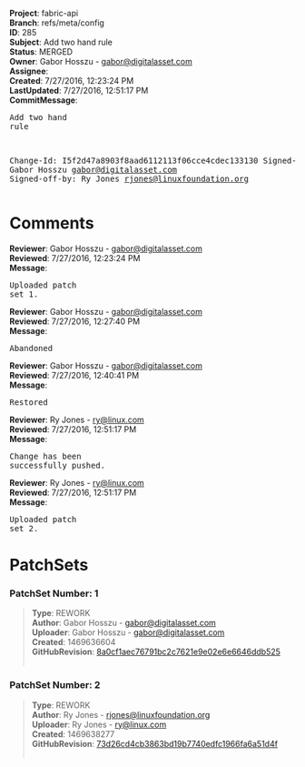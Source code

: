 <strong>Project</strong>: fabric-api<br><strong>Branch</strong>: refs/meta/config<br><strong>ID</strong>: 285<br><strong>Subject</strong>: Add two hand rule<br><strong>Status</strong>: MERGED<br><strong>Owner</strong>: Gabor Hosszu - gabor@digitalasset.com<br><strong>Assignee</strong>:<br><strong>Created</strong>: 7/27/2016, 12:23:24 PM<br><strong>LastUpdated</strong>: 7/27/2016, 12:51:17 PM<br><strong>CommitMessage</strong>:<br><pre>Add two hand rule

Change-Id: I5f2d47a8903f8aad6112113f06cce4cdec133130
Signed-off-by: Gabor Hosszu <gabor@digitalasset.com>
Signed-off-by: Ry Jones <rjones@linuxfoundation.org>
</pre><h1>Comments</h1><strong>Reviewer</strong>: Gabor Hosszu - gabor@digitalasset.com<br><strong>Reviewed</strong>: 7/27/2016, 12:23:24 PM<br><strong>Message</strong>: <pre>Uploaded patch set 1.</pre><strong>Reviewer</strong>: Gabor Hosszu - gabor@digitalasset.com<br><strong>Reviewed</strong>: 7/27/2016, 12:27:40 PM<br><strong>Message</strong>: <pre>Abandoned</pre><strong>Reviewer</strong>: Gabor Hosszu - gabor@digitalasset.com<br><strong>Reviewed</strong>: 7/27/2016, 12:40:41 PM<br><strong>Message</strong>: <pre>Restored</pre><strong>Reviewer</strong>: Ry Jones - ry@linux.com<br><strong>Reviewed</strong>: 7/27/2016, 12:51:17 PM<br><strong>Message</strong>: <pre>Change has been successfully pushed.</pre><strong>Reviewer</strong>: Ry Jones - ry@linux.com<br><strong>Reviewed</strong>: 7/27/2016, 12:51:17 PM<br><strong>Message</strong>: <pre>Uploaded patch set 2.</pre><h1>PatchSets</h1><h3>PatchSet Number: 1</h3><blockquote><strong>Type</strong>: REWORK<br><strong>Author</strong>: Gabor Hosszu - gabor@digitalasset.com<br><strong>Uploader</strong>: Gabor Hosszu - gabor@digitalasset.com<br><strong>Created</strong>: 1469636604<br><strong>GitHubRevision</strong>: [8a0cf1aec76791bc2c7621e9e02e6e6646ddb525](https://github.com/hyperledger/fabric-api/commit/8a0cf1aec76791bc2c7621e9e02e6e6646ddb525)<br><br></blockquote><h3>PatchSet Number: 2</h3><blockquote><strong>Type</strong>: REWORK<br><strong>Author</strong>: Ry Jones - rjones@linuxfoundation.org<br><strong>Uploader</strong>: Ry Jones - ry@linux.com<br><strong>Created</strong>: 1469638277<br><strong>GitHubRevision</strong>: [73d26cd4cb3863bd19b7740edfc1966fa6a51d4f](https://github.com/hyperledger/fabric-api/commit/73d26cd4cb3863bd19b7740edfc1966fa6a51d4f)<br><br></blockquote>